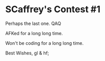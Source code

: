 # SCaffrey's Contest #1

Perhaps the last one. QAQ

AFKed for a long long time.

Won't be coding for a long long time.

Best Wishes, gl & hf;